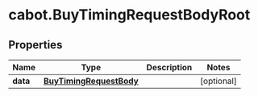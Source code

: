 # cabot.BuyTimingRequestBodyRoot

## Properties

Name | Type | Description | Notes
------------ | ------------- | ------------- | -------------
**data** | [**BuyTimingRequestBody**](BuyTimingRequestBody.md) |  | [optional] 


